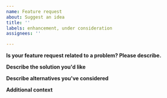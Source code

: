 ```yaml
---
name: Feature request
about: Suggest an idea
title: ''
labels: enhancement, under consideration
assignees: ''

---
```


**Is your feature request related to a problem? Please describe.**
<!-- A clear and concise description of what the problem is. -->

**Describe the solution you'd like**
<!-- A clear and concise description of what you want to happen. -->

**Describe alternatives you've considered**
<!-- A clear and concise description of any alternative solutions or features you've considered. -->

**Additional context**
<!-- Add any other context or screenshots about the feature request here. -->
